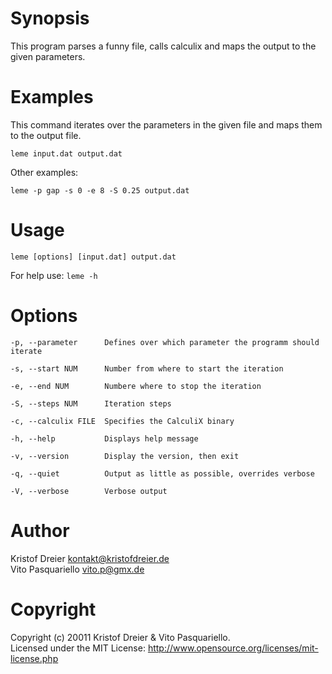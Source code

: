 # Synopsis 
   This program parses a funny file, calls calculix and maps the output to the given parameters.

# Examples
   This command iterates over the parameters in the given file and maps them to the output file.

   `leme input.dat output.dat`

   Other examples:

   `leme -p gap -s 0 -e 8 -S 0.25 output.dat`

# Usage 
   `leme [options] [input.dat] output.dat`

   For help use: `leme -h`

# Options
    -p, --parameter      Defines over which parameter the programm should iterate

    -s, --start NUM      Number from where to start the iteration

    -e, --end NUM        Numbere where to stop the iteration

    -S, --steps NUM      Iteration steps

    -c, --calculix FILE  Specifies the CalculiX binary

    -h, --help           Displays help message

    -v, --version        Display the version, then exit

    -q, --quiet          Output as little as possible, overrides verbose

    -V, --verbose        Verbose output

# Author
   Kristof Dreier <kontakt@kristofdreier.de>  
   Vito Pasquariello <vito.p@gmx.de>

# Copyright
   Copyright (c) 20011 Kristof Dreier & Vito Pasquariello.  
   Licensed under the MIT License: <http://www.opensource.org/licenses/mit-license.php>